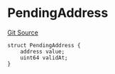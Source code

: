 # PendingAddress
[Git Source](https://github.com/Level-Money/contracts/blob/2607489a5c9f8e78f7e44db8057f41dc3a8c07c9/src/v2/interfaces/morpho/PendingLib.sol)


```solidity
struct PendingAddress {
    address value;
    uint64 validAt;
}
```

